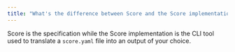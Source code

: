 ```yaml
---
title: "What's the difference between Score and the Score implementation?"
---
```


Score is the specification while the Score implementation is the CLI tool used to translate a `score.yaml` file into an output of your choice.